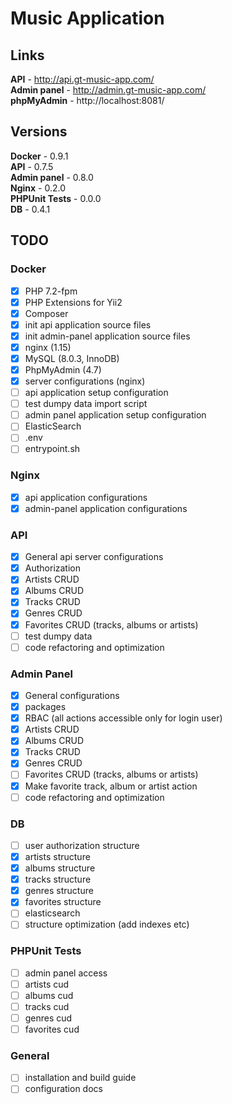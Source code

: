 # Music Application

## Links

**API** - http://api.gt-music-app.com/<br>
**Admin panel** - http://admin.gt-music-app.com/<br>
**phpMyAdmin** - http://localhost:8081/<br>

## Versions

**Docker** - 0.9.1<br>
**API** - 0.7.5<br>
**Admin panel** - 0.8.0<br>
**Nginx** - 0.2.0<br>
**PHPUnit Tests** - 0.0.0<br>
**DB** - 0.4.1<br>

## TODO

### Docker

- [x] PHP 7.2-fpm
- [x] PHP Extensions for Yii2
- [x] Composer
- [x] init api application source files
- [x] init admin-panel application source files
- [x] nginx (1.15)
- [x] MySQL (8.0.3, InnoDB)
- [x] PhpMyAdmin (4.7)
- [x] server configurations (nginx)
- [ ] api application setup configuration
- [ ] test dumpy data import script
- [ ] admin panel application setup configuration
- [ ] ElasticSearch
- [ ] .env
- [ ] entrypoint.sh

### Nginx

- [x] api application configurations
- [x] admin-panel application configurations

### API

- [x] General api server configurations
- [x] Authorization
- [x] Artists CRUD
- [x] Albums CRUD
- [x] Tracks CRUD
- [x] Genres CRUD
- [x] Favorites CRUD (tracks, albums or artists)
- [ ] test dumpy data
- [ ] code refactoring and optimization

### Admin Panel

- [x] General configurations
- [x] packages
- [x] RBAC (all actions accessible only for login user)
- [x] Artists CRUD
- [x] Albums CRUD
- [x] Tracks CRUD
- [x] Genres CRUD
- [ ] Favorites CRUD (tracks, albums or artists)
- [x] Make favorite track, album or artist action
- [ ] code refactoring and optimization

### DB

- [ ] user authorization structure
- [x] artists structure
- [x] albums structure
- [x] tracks structure
- [x] genres structure
- [x] favorites structure
- [ ] elasticsearch
- [ ] structure optimization (add indexes etc)

### PHPUnit Tests

- [ ] admin panel access
- [ ] artists cud
- [ ] albums cud
- [ ] tracks cud
- [ ] genres cud
- [ ] favorites cud

### General

- [ ] installation and build guide
- [ ] configuration docs